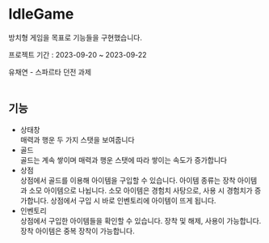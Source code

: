 # IdleGame
방치형 게임을 목표로 기능들을 구현했습니다.

프로젝트 기간 : 2023-09-20 ~ 2023-09-22

유채연 - 스파르타 던전 과제
<br/>
<br/>

## 기능
* 상태창 <br/>
  매력과 행운 두 가지 스탯을 보여줍니다
* 골드 <br/>
  골드는 계속 쌓이며 매력과 행운 스탯에 따라 쌓이는 속도가 증가합니다
* 상점 <br/>
  상점에서 골드를 이용해 아이템을 구입할 수 있습니다.
  아이템 종류는 장착 아이템과 소모 아이템으로 나뉩니다.
  소모 아이템은 경험치 사탕으로, 사용 시 경험치가 증가합니다.
  상점에서 구입 시 바로 인벤토리에 아이템이 뜨게 됩니다.
* 인벤토리 <br/>
  상점에서 구입한 아이템들을 확인할 수 있습니다.
  장착 및 해제, 사용이 가능합니다.
  장착 아이템은 중복 장착이 가능합니다.
